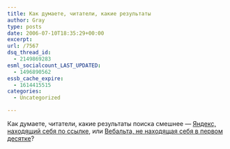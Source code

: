 ```yaml
---
title: Как думаете, читатели, какие результаты
author: Gray
type: posts
date: 2006-07-10T18:35:29+00:00
excerpt:
url: /7567
dsq_thread_id:
  - 2149869283
esml_socialcount_LAST_UPDATED:
  - 1496890562
essb_cache_expire:
  - 1614415515
categories:
  - Uncategorized

---
```








Как думаете, читатели, какие результаты поиска смешнее &#8212; <a href="http://www.yandex.ru/yandsearch?text=yandex" target="_blank">Яндекс, находящий себя по ссылке</a>, или <a href="http://www.webalta.ru/search?q=webalta&#038;city=any" target="_blank">Вебальта, не находящая себя в первом десятке</a>?